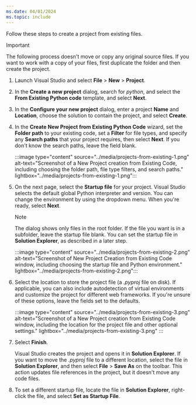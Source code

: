 ```yaml
---
ms.date: 04/01/2024
ms.topic: include
---
```


Follow these steps to create a project from existing files.

> [!IMPORTANT]
> The following process doesn't move or copy any original source files.
> If you want to work with a copy of your files, first duplicate the folder and then create the project.

1. Launch Visual Studio and select **File** > **New** > **Project**.

1. In the **Create a new project** dialog, search for _python_, and select the **From Existing Python code** template, and select **Next**.

1. In the **Configure your new project** dialog, enter a project **Name** and **Location**, choose the solution to contain the project, and select **Create**.

1. In the **Create New Project from Existing Python Code** wizard, set the **Folder path** to your existing code, set a **Filter** for file types, and specify any **Search paths** that your project requires, then select **Next**. If you don't know the search paths, leave the field blank.

   :::image type="content" source="../media/projects-from-existing-1.png" alt-text="Screenshot of a New Project creation from Existing Code, including choosing the folder path, file type filters, and search paths." lightbox="../media/projects-from-existing-1.png":::

1. On the next page, select the **Startup file** for your project. Visual Studio selects the default global Python interpreter and version. You can change the environment by using the dropdown menu. When you're ready, select **Next**.

   > [!NOTE]
   > The dialog shows only files in the root folder. If the file you want is in a subfolder, leave the startup file blank. You can set the startup file in **Solution Explorer**, as described in a later step.

   :::image type="content" source="../media/projects-from-existing-2.png" alt-text="Screenshot of New Project Creation from Existing Code window, including choosing the startup file and Python environment." lightbox="../media/projects-from-existing-2.png":::

1. Select the location to store the project file (a _.pyproj_ file on disk). If applicable, you can also include autodetection of virtual environments and customize the project for different web frameworks. If you're unsure of these options, leave the fields set to the defaults.

   :::image type="content" source="../media/projects-from-existing-3.png" alt-text="Screenshot of a New Project creation from Existing Code window, including the location for the project file and other optional settings." lightbox="../media/projects-from-existing-3.png" :::

1. Select **Finish**.

   Visual Studio creates the project and opens it in **Solution Explorer**. If you want to move the _.pyproj_ file to a different location, select the file in **Solution Explorer**, and then select **File** > **Save As** on the toolbar. This action updates file references in the project, but it doesn't move any code files.

1. To set a different startup file, locate the file in **Solution Explorer**, right-click the file, and select **Set as Startup File**.
